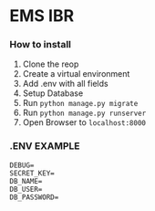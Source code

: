# EMS IBR

### How to install

1. Clone the reop
2. Create a virtual environment
3. Add .env with all fields
4. Setup Database
5. Run `python manage.py migrate`
6. Run `python manage.py runserver`
7. Open Browser to `localhost:8000`

### .ENV EXAMPLE

```
DEBUG=
SECRET_KEY=
DB_NAME=
DB_USER=
DB_PASSWORD=
```
